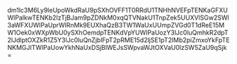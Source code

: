 dm1lc3M6Ly9leUpoWkdRaU9pSXhOVFF1T0RRdU1TNHhNVEFpTENKaGFXUWlPalkwTENKb2IzTjBJam9pZDNkM0xqQTVNakU1TnpZek5UUXVlSGw2SWl3aWFXUWlPaUprWlRnMk9EUXhaQzB3TW1WaUxUUmpZVGd0T1dReE15MW1Oek0xWXpWbU0ySXhOemdpTENKdVpYUWlPaUozY3lJc0luQmhkR2dpT2lJdlptOXZkR1Z5Y3lJc0luQnZjblFpT2pRME15d2ljSE1pT2lMb2piZmxoYkFpTENKMGJITWlPaUowYkhNaUxDSjBlWEJsSWpvaWJtOXVaU0lzSW5ZaU9qSjk=
